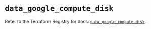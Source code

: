 # `data_google_compute_disk`

Refer to the Terraform Registry for docs: [`data_google_compute_disk`](https://registry.terraform.io/providers/hashicorp/google/6.19.0/docs/data-sources/compute_disk).
